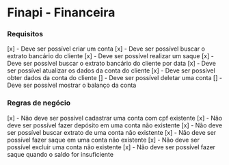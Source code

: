 # Finapi - Financeira

### Requisitos
[x] - Deve ser possível criar um conta
[x] - Deve ser possível buscar o extrato bancário do cliente
[x] - Deve ser possível realizar um saque
[x] - Deve ser possível buscar o extrato bancário do cliente por data 
[x] - Deve ser possível atualizar os dados da conta do cliente 
[x] - Deve ser possível obter dados da conta do cliente
[] - Deve ser possível deletar uma conta 
[] - Deve ser possível mostrar o balanço da conta 

### Regras de negócio
[x] - Não deve ser possível cadastrar uma conta com cpf existente
[x] - Não deve ser possível fazer depósito em uma conta não existente
[x] - Não deve ser possível buscar extrato de uma conta não existente 
[x] - Não deve ser possível fazer saque em uma conta não existente
[x] - Não deve ser possível excluir uma conta não existente
[x] - Não deve ser possível fazer saque quando o saldo for insuficiente